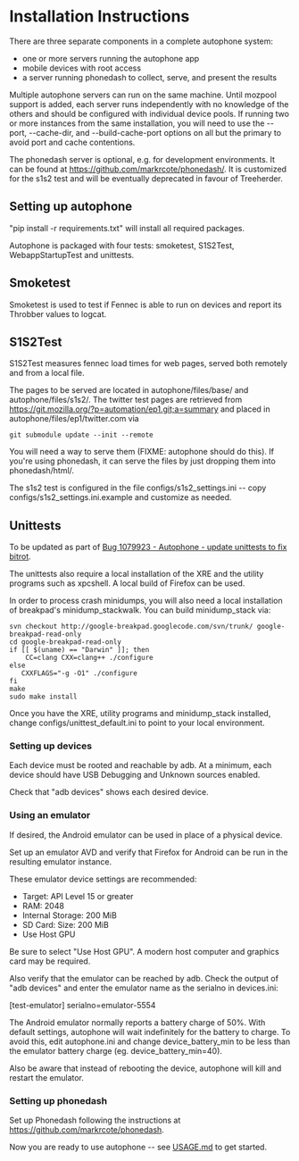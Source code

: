 # Installation Instructions

There are three separate components in a complete autophone system:

- one or more servers running the autophone app
- mobile devices with root access
- a server running phonedash to collect, serve, and present the results

Multiple autophone servers can run on the same machine. Until mozpool
support is added, each server runs independently with no knowledge of
the others and should be configured with individual device pools. If
running two or more instances from the same installation, you will
need to use the --port, --cache-dir, and --build-cache-port options on
all but the primary to avoid port and cache contentions.

The phonedash server is optional, e.g. for development environments. It can
be found at https://github.com/markrcote/phonedash/. It is customized for
the s1s2 test and will be eventually deprecated in favour of Treeherder.


## Setting up autophone

"pip install -r requirements.txt" will install all required packages.

Autophone is packaged with four tests: smoketest, S1S2Test,
WebappStartupTest and unittests.

## Smoketest

Smoketest is used to test if Fennec is able to run on devices and report
its Throbber values to logcat.

## S1S2Test

S1S2Test measures fennec load times for web pages,
served both remotely and from a local file.

The pages to be served are located in autophone/files/base/ and
autophone/files/s1s2/. The twitter test pages are retrieved from
https://git.mozilla.org/?p=automation/ep1.git;a=summary and placed in
autophone/files/ep1/twitter.com via

    git submodule update --init --remote

You will need a way to serve them (FIXME: autophone should do
this). If you're using phonedash, it can serve the files by just
dropping them into phonedash/html/.

The s1s2 test is configured in the file configs/s1s2_settings.ini -- copy
configs/s1s2_settings.ini.example and customize as needed.

## Unittests

To be updated as part of
[Bug 1079923 - Autophone - update unittests to fix bitrot](https://bugzilla.mozilla.org/show_bug.cgi?id=1079923).

The unittests also require a local installation of the XRE and the utility
programs such as xpcshell. A local build of Firefox can be used.

In order to process crash minidumps, you will also need a local
installation of breakpad's minidump_stackwalk. You can build
minidump_stack via:

    svn checkout http://google-breakpad.googlecode.com/svn/trunk/ google-breakpad-read-only
    cd google-breakpad-read-only
    if [[ $(uname) == "Darwin" ]]; then
        CC=clang CXX=clang++ ./configure
    else
       CXXFLAGS="-g -O1" ./configure
    fi
    make
    sudo make install

Once you have the XRE, utility programs and minidump_stack installed, change
configs/unittest_default.ini to point to your local environment.

### Setting up devices ###

Each device must be rooted and reachable by adb. At a minimum, each
device should have USB Debugging and Unknown sources enabled.

Check that "adb devices" shows each desired device.

### Using an emulator ###

If desired, the Android emulator can be used in place of a physical device.

Set up an emulator AVD and verify that Firefox for Android can be run in
the resulting emulator instance.

These emulator device settings are recommended:
 - Target: API Level 15 or greater
 - RAM: 2048
 - Internal Storage: 200 MiB
 - SD Card: Size: 200 MiB
 - Use Host GPU

Be sure to select "Use Host GPU". A modern host computer and graphics card
may be required.

Also verify that the emulator can be reached by adb. Check the output of
"adb devices" and enter the emulator name as the serialno in devices.ini:

[test-emulator]
serialno=emulator-5554

The Android emulator normally reports a battery charge of 50%. With default
settings, autophone will wait indefinitely for the battery to charge. To
avoid this, edit autophone.ini and change device_battery_min to be less
than the emulator battery charge (eg. device_battery_min=40).

Also be aware that instead of rebooting the device, autophone will kill
and restart the emulator.

### Setting up phonedash ###

Set up Phonedash following the instructions at
https://github.com/markrcote/phonedash.

Now you are ready to use autophone -- see [USAGE.md](USAGE.md) to get started.
